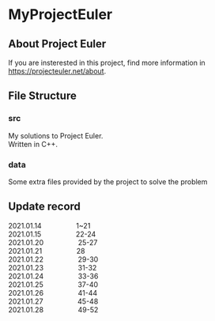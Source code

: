 # MyProjectEuler 

## About Project Euler  
If you are insterested in this project, find more information in https://projecteuler.net/about.

## File Structure

### src
My solutions to Project Euler.  
Written in C++.  
### data
Some extra files provided by the project to solve the problem  

## Update record
2021.01.14&emsp;&emsp;&emsp;&emsp;&emsp;1~21  
2021.01.15&emsp;&emsp;&emsp;&emsp;&emsp;22-24  
2021.01.20&emsp;&emsp;&emsp;&emsp;&emsp;25-27  
2021.01.21&emsp;&emsp;&emsp;&emsp;&emsp;28  
2021.01.22&emsp;&emsp;&emsp;&emsp;&emsp;29-30  
2021.01.23&emsp;&emsp;&emsp;&emsp;&emsp;31-32  
2021.01.24&emsp;&emsp;&emsp;&emsp;&emsp;33-36  
2021.01.25&emsp;&emsp;&emsp;&emsp;&emsp;37-40  
2021.01.26&emsp;&emsp;&emsp;&emsp;&emsp;41-44  
2021.01.27&emsp;&emsp;&emsp;&emsp;&emsp;45-48  
2021.01.28&emsp;&emsp;&emsp;&emsp;&emsp;49-52  
